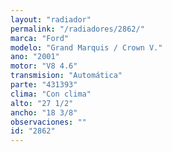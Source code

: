```yaml
---
layout: "radiador"
permalink: "/radiadores/2862/"
marca: "Ford"
modelo: "Grand Marquis / Crown V."
ano: "2001"
motor: "V8 4.6"
transmision: "Automática"
parte: "431393"
clima: "Con clima"
alto: "27 1/2"
ancho: "18 3/8"
observaciones: ""
id: "2862"
---
```


